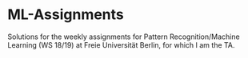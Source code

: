 # ML-Assignments

Solutions for the weekly assignments for Pattern Recognition/Machine Learning (WS 18/19) at Freie Universität Berlin, for which I am the TA.
